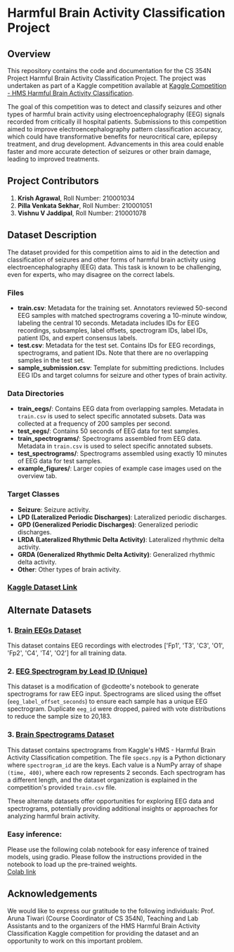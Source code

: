 # Harmful Brain Activity Classification Project

## Overview
This repository contains the code and documentation for the CS 354N Project Harmful Brain Activity Classification Project. The project was undertaken as part of a Kaggle competition available at [Kaggle Competition - HMS Harmful Brain Activity Classification](https://www.kaggle.com/competitions/hms-harmful-brain-activity-classification/).

The goal of this competition was to detect and classify seizures and other types of harmful brain activity using electroencephalography (EEG) signals recorded from critically ill hospital patients. Submissions to this competition aimed to improve electroencephalography pattern classification accuracy, which could have transformative benefits for neurocritical care, epilepsy treatment, and drug development. Advancements in this area could enable faster and more accurate detection of seizures or other brain damage, leading to improved treatments.

## Project Contributors

1. **Krish Agrawal**, Roll Number: 210001034
2. **Pilla Venkata Sekhar**, Roll Number: 210001051
3. **Vishnu V Jaddipal**, Roll Number: 210001078

## Dataset Description

The dataset provided for this competition aims to aid in the detection and classification of seizures and other forms of harmful brain activity using electroencephalography (EEG) data. This task is known to be challenging, even for experts, who may disagree on the correct labels.

### Files
- **train.csv**: Metadata for the training set. Annotators reviewed 50-second EEG samples with matched spectrograms covering a 10-minute window, labeling the central 10 seconds. Metadata includes IDs for EEG recordings, subsamples, label offsets, spectrogram IDs, label IDs, patient IDs, and expert consensus labels.
- **test.csv**: Metadata for the test set. Contains IDs for EEG recordings, spectrograms, and patient IDs. Note that there are no overlapping samples in the test set.
- **sample_submission.csv**: Template for submitting predictions. Includes EEG IDs and target columns for seizure and other types of brain activity.

### Data Directories
- **train_eegs/**: Contains EEG data from overlapping samples. Metadata in `train.csv` is used to select specific annotated subsets. Data was collected at a frequency of 200 samples per second.
- **test_eegs/**: Contains 50 seconds of EEG data for test samples.
- **train_spectrograms/**: Spectrograms assembled from EEG data. Metadata in `train.csv` is used to select specific annotated subsets.
- **test_spectrograms/**: Spectrograms assembled using exactly 10 minutes of EEG data for test samples.
- **example_figures/**: Larger copies of example case images used on the overview tab.

### Target Classes
- **Seizure**: Seizure activity.
- **LPD (Lateralized Periodic Discharges)**: Lateralized periodic discharges.
- **GPD (Generalized Periodic Discharges)**: Generalized periodic discharges.
- **LRDA (Lateralized Rhythmic Delta Activity)**: Lateralized rhythmic delta activity.
- **GRDA (Generalized Rhythmic Delta Activity)**: Generalized rhythmic delta activity.
- **Other**: Other types of brain activity.

### [Kaggle Dataset Link](https://www.kaggle.com/competitions/hms-harmful-brain-activity-classification/data)

## Alternate Datasets

### 1. [Brain EEGs Dataset](https://www.kaggle.com/datasets/cdeotte/brain-eegs)
This dataset contains EEG recordings with electrodes ['Fp1', 'T3', 'C3', 'O1', 'Fp2', 'C4', 'T4', 'O2'] for all training data.

### 2. [EEG Spectrogram by Lead ID (Unique)](https://www.kaggle.com/datasets/seanbearden/eeg-spectrogram-by-lead-id-unique)
This dataset is a modification of @cdeotte's notebook to generate spectrograms for raw EEG input. Spectrograms are sliced using the offset (`eeg_label_offset_seconds`) to ensure each sample has a unique EEG spectrogram. Duplicate `eeg_id` were dropped, paired with vote distributions to reduce the sample size to 20,183.

### 3. [Brain Spectrograms Dataset](https://www.kaggle.com/datasets/cdeotte/brain-spectrograms)
This dataset contains spectrograms from Kaggle's HMS - Harmful Brain Activity Classification competition. The file `specs.npy` is a Python dictionary where `spectrogram_id` are the keys. Each value is a NumPy array of shape `(time, 400)`, where each row represents 2 seconds. Each spectrogram has a different length, and the dataset organization is explained in the competition's provided `train.csv` file.

These alternate datasets offer opportunities for exploring EEG data and spectrograms, potentially providing additional insights or approaches for analyzing harmful brain activity.

### Easy inference:
Please use the following colab notebook for easy inference of trained models, using gradio. Please follow the instructions provided in the notebook to load up the pre-trained weights.<br>
[Colab link](https://colab.research.google.com/drive/17GYdTW61Mea4zr5gaj5cifLhkdoBAd4M?usp=sharing)
## Acknowledgements
We would like to express our gratitude to the following individuals: Prof. Aruna Tiwari (Course Coordinator of CS 354N), Teaching and Lab Assistants and to the organizers of the HMS Harmful Brain Activity Classification Kaggle competition for providing the dataset and an opportunity to work on this important problem.

